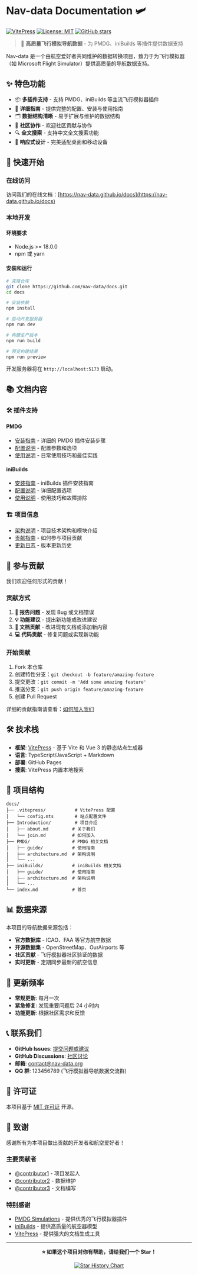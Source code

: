 # Nav-data Documentation 🛩️

[![VitePress](https://img.shields.io/badge/Built%20with-VitePress-646CFF.svg)](https://vitepress.dev/)
[![License: MIT](https://img.shields.io/badge/License-MIT-yellow.svg)](https://opensource.org/licenses/MIT)
[![GitHub stars](https://img.shields.io/github/stars/nav-data/docs)](https://github.com/nav-data/docs/stargazers)

> 🧭 **高质量飞行模拟导航数据** - 为 PMDG、iniBuilds 等插件提供数据支持

Nav-data 是一个由航空爱好者共同维护的数据转换项目，致力于为飞行模拟器（如 Microsoft Flight Simulator）提供高质量的导航数据支持。

## ✨ 特色功能

- 📦 **多插件支持** - 支持 PMDG、iniBuilds 等主流飞行模拟器插件
- 🛫 **详细指南** - 提供完整的配置、安装与使用指南
- 🗂️ **数据结构清晰** - 易于扩展与维护的数据结构
- 🤝 **社区协作** - 欢迎社区贡献与协作
- 🔍 **全文搜索** - 支持中文全文搜索功能
- 📱 **响应式设计** - 完美适配桌面和移动设备

## 🚀 快速开始

### 在线访问
访问我们的在线文档：[https://nav-data.github.io/docs](https://nav-data.github.io/docs)

### 本地开发

#### 环境要求
- Node.js >= 18.0.0
- npm 或 yarn

#### 安装和运行
```bash
# 克隆仓库
git clone https://github.com/nav-data/docs.git
cd docs

# 安装依赖
npm install

# 启动开发服务器
npm run dev

# 构建生产版本
npm run build

# 预览构建结果
npm run preview
```

开发服务器将在 `http://localhost:5173` 启动。

## 📚 文档内容

### 🛠️ 插件支持

#### PMDG
- [安装指南](/docs/PMDG/guide/installation.md) - 详细的 PMDG 插件安装步骤
- [配置说明](/docs/PMDG/guide/configuration.md) - 配置参数和选项
- [使用说明](/docs/PMDG/guide/usage.md) - 日常使用技巧和最佳实践

#### iniBuilds
- [安装指南](/docs/iniBuilds/guide/installation.md) - iniBuilds 插件安装指南
- [配置说明](/docs/iniBuilds/guide/configuration.md) - 详细配置选项
- [使用说明](/docs/iniBuilds/guide/usage.md) - 使用技巧和故障排除

### 🏗️ 项目信息
- [架构说明](/docs/iniBuilds/architecture.md) - 项目技术架构和模块介绍
- [贡献指南](/docs/iniBuilds/contributing.md) - 如何参与项目贡献
- [更新日志](/docs/iniBuilds/changelog.md) - 版本更新历史

## 🤝 参与贡献

我们欢迎任何形式的贡献！

### 贡献方式

1. **🐛 报告问题** - 发现 Bug 或文档错误
2. **💡 功能建议** - 提出新功能或改进建议
3. **📝 文档贡献** - 改进现有文档或添加新内容
4. **💻 代码贡献** - 修复问题或实现新功能

### 开始贡献

1. Fork 本仓库
2. 创建特性分支：`git checkout -b feature/amazing-feature`
3. 提交更改：`git commit -m 'Add some amazing feature'`
4. 推送分支：`git push origin feature/amazing-feature`
5. 创建 Pull Request

详细的贡献指南请查看：[如何加入我们](/docs/Introduction/join.md)

## 🛠️ 技术栈

- **框架**: [VitePress](https://vitepress.dev/) - 基于 Vite 和 Vue 3 的静态站点生成器
- **语言**: TypeScript/JavaScript + Markdown
- **部署**: GitHub Pages
- **搜索**: VitePress 内置本地搜索

## 📄 项目结构

```
docs/
├── .vitepress/           # VitePress 配置
│   └── config.mts        # 站点配置文件
├── Introduction/         # 项目介绍
│   ├── about.md         # 关于我们
│   └── join.md          # 如何加入
├── PMDG/                # PMDG 相关文档
│   ├── guide/           # 使用指南
│   ├── architecture.md  # 架构说明
│   └── ...
├── iniBuilds/           # iniBuilds 相关文档
│   ├── guide/           # 使用指南
│   ├── architecture.md  # 架构说明
│   └── ...
└── index.md             # 首页
```

## 📊 数据来源

本项目的导航数据来源包括：

- **官方数据库** - ICAO、FAA 等官方航空数据
- **开源数据集** - OpenStreetMap、OurAirports 等
- **社区贡献** - 飞行模拟器社区验证的数据
- **实时更新** - 定期同步最新的航空信息

## 🔄 更新频率

- **常规更新**: 每月一次
- **紧急修复**: 发现重要问题后 24 小时内
- **功能更新**: 根据社区需求和反馈

## 📞 联系我们

- **GitHub Issues**: [提交问题或建议](https://github.com/nav-data/docs/issues)
- **GitHub Discussions**: [社区讨论](https://github.com/nav-data/docs/discussions)
- **邮箱**: contact@nav-data.org
- **QQ 群**: 123456789 (飞行模拟器导航数据交流群)

## 📜 许可证

本项目基于 [MIT 许可证](LICENSE) 开源。

## 🙏 致谢

感谢所有为本项目做出贡献的开发者和航空爱好者！

### 主要贡献者
- [@contributor1](https://github.com/contributor1) - 项目发起人
- [@contributor2](https://github.com/contributor2) - 数据维护
- [@contributor3](https://github.com/contributor3) - 文档编写

### 特别感谢
- [PMDG Simulations](https://pmdg.com/) - 提供优秀的飞行模拟器插件
- [iniBuilds](https://www.inibuilds.com/) - 提供高质量的航空器模型
- [VitePress](https://vitepress.dev/) - 提供强大的文档生成工具

---

<div align="center">

**⭐ 如果这个项目对你有帮助，请给我们一个 Star！**

[![Star History Chart](https://api.star-history.com/svg?repos=nav-data/docs&type=Date)](https://star-history.com/#nav-data/docs&Date)

</div> 